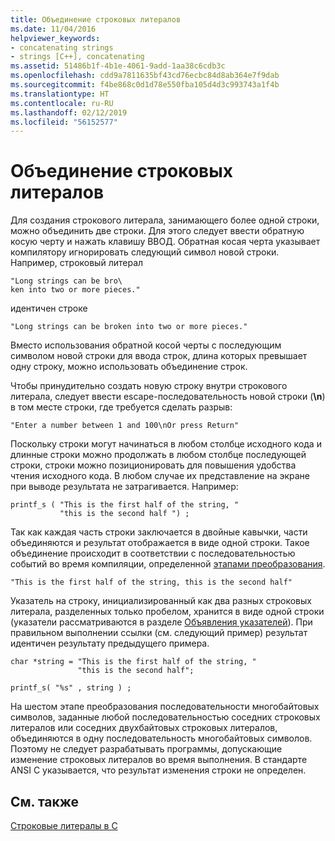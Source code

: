 ```yaml
---
title: Объединение строковых литералов
ms.date: 11/04/2016
helpviewer_keywords:
- concatenating strings
- strings [C++], concatenating
ms.assetid: 51486b1f-4b1e-4061-9add-1aa38c6cdb3c
ms.openlocfilehash: cdd9a7811635bf43cd76ecbc84d8ab364e7f9dab
ms.sourcegitcommit: f4be868c0d1d78e550fba105d4d3c993743a1f4b
ms.translationtype: HT
ms.contentlocale: ru-RU
ms.lasthandoff: 02/12/2019
ms.locfileid: "56152577"
---
```

# <a name="string-literal-concatenation"></a>Объединение строковых литералов

Для создания строкового литерала, занимающего более одной строки, можно объединить две строки. Для этого следует ввести обратную косую черту и нажать клавишу ВВОД. Обратная косая черта указывает компилятору игнорировать следующий символ новой строки. Например, строковый литерал

```
"Long strings can be bro\
ken into two or more pieces."
```

идентичен строке

```
"Long strings can be broken into two or more pieces."
```

Вместо использования обратной косой черты с последующим символом новой строки для ввода строк, длина которых превышает одну строку, можно использовать объединение строк.

Чтобы принудительно создать новую строку внутри строкового литерала, следует ввести escape-последовательность новой строки (**\n**) в том месте строки, где требуется сделать разрыв:

```
"Enter a number between 1 and 100\nOr press Return"
```

Поскольку строки могут начинаться в любом столбце исходного кода и длинные строки можно продолжать в любом столбце последующей строки, строки можно позиционировать для повышения удобства чтения исходного кода. В любом случае их представление на экране при выводе результата не затрагивается. Например:

```
printf_s ( "This is the first half of the string, "
           "this is the second half ") ;
```

Так как каждая часть строки заключается в двойные кавычки, части объединяются и результат отображается в виде одной строки. Такое объединение происходит в соответствии с последовательностью событий во время компиляции, определенной [этапами преобразования](../preprocessor/phases-of-translation.md).

```
"This is the first half of the string, this is the second half"
```

Указатель на строку, инициализированный как два разных строковых литерала, разделенных только пробелом, хранится в виде одной строки (указатели рассматриваются в разделе [Объявления указателей](../c-language/pointer-declarations.md)). При правильном выполнении ссылки (см. следующий пример) результат идентичен результату предыдущего примера.

```
char *string = "This is the first half of the string, "
               "this is the second half";

printf_s( "%s" , string ) ;
```

На шестом этапе преобразования последовательности многобайтовых символов, заданные любой последовательностью соседних строковых литералов или соседних двухбайтовых строковых литералов, объединяются в одну последовательность многобайтовых символов. Поэтому не следует разрабатывать программы, допускающие изменение строковых литералов во время выполнения. В стандарте ANSI C указывается, что результат изменения строки не определен.

## <a name="see-also"></a>См. также

[Строковые литералы в C](../c-language/c-string-literals.md)
